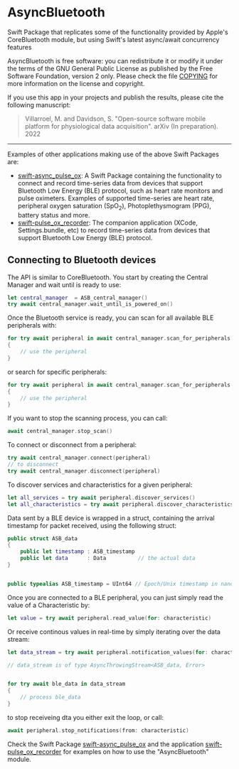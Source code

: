 # AsyncBluetooth

Swift Package that replicates some of the functionality provided by
Apple's CoreBluetooth module, but using Swift's latest async/await
concurrency features 

AsyncBluetooth is free software: you can redistribute it or modify
it under the terms of the GNU General Public License as published by the
Free Software Foundation, version 2 only. Please check the file
[COPYING](COPYING) for more information on the license and copyright.

If you use this app in your projects and publish the results, please cite the
following manuscript:

> Villarroel, M. and Davidson, S. "Open-source software mobile platform for
physiological data acquisition". arXiv (In preparation). 2022

---

Examples of other applications making use of the above Swift Packages are:

- [swift-async_pulse_ox](https://github.com/maurovm/swift-async_pulse_ox): 
A Swift Package containing the functionality to connect and record time-series
data from devices that support Bluetooth Low Energy (BLE) protocol, such as
heart rate monitors and pulse oximeters. Examples of supported time-series are
heart rate, peripheral oxygen saturation (SpO<sub>2</sub>), Photoplethysmogram
(PPG), battery status and more.
- [swift-pulse_ox_recorder](https://github.com/maurovm/swift-pulse_ox_recorder):
The companion application (XCode, Settings.bundle, etc) to record time-series
data from devices that support Bluetooth Low Energy (BLE) protocol.


## Connecting to Bluetooth devices


The API is similar to CoreBluetooth. You start by creating the Central Manager
and wait until is ready to use:

```swift
let central_manager  = ASB_central_manager()
try await central_manager.wait_until_is_powered_on()
```

Once the Bluetooth service is ready, you can scan for all available BLE 
peripherals with:

```swift
for try await peripheral in await central_manager.scan_for_peripherals()
{
    // use the peripheral
}
```

or search for specific peripherals:

```swift
for try await peripheral in await central_manager.scan_for_peripherals().filter{ $0.name == "XXXX"}
{
    // use the peripheral
}
```

If you want to stop the scanning process, you can call:

```swift
await central_manager.stop_scan()
```

To connect or disconnect from a peripheral:

```swift
try await central_manager.connect(peripheral)
// to disconnect
try await central_manager.disconnect(peripheral)
```

To discover services and characteristics for a given peripheral:

```swift
let all_services = try await peripheral.discover_services()
let all_characteristics = try await peripheral.discover_characteristics(nil, for: service)
```

Data sent by a BLE device is wrapped in a struct, containing the arrival
timestamp for packet received, using the following struct:

```swift
public struct ASB_data
{   
    public let timestamp : ASB_timestamp
    public let data      : Data          // the actual data
}


public typealias ASB_timestamp = UInt64 // Epoch/Unix timestamp in nanoseconds
```

Once you are connected to a BLE peripheral, you can just simply read the value
of a Characteristic by:

```swift
let value = try await peripheral.read_value(for: characteristic)
```

Or receive continous values in real-time by simply iterating over the 
data stream:


```swift
let data_stream = try await peripheral.notification_values(for: characteristic)

// data_stream is of type AsyncThrowingStream<ASB_data, Error> 


for try await ble_data in data_stream
{
    // process ble_data
}
```

to stop receiveing dta you either exit the loop, or call:

```swift
await peripheral.stop_notifications(from: characteristic)
```

Check the Swift Package [swift-async_pulse_ox](https://github.com/maurovm/swift-async_pulse_ox) 
and the application [swift-pulse_ox_recorder](https://github.com/maurovm/swift-pulse_ox_recorder) 
for examples on how to use the "AsyncBluetooth" module.
